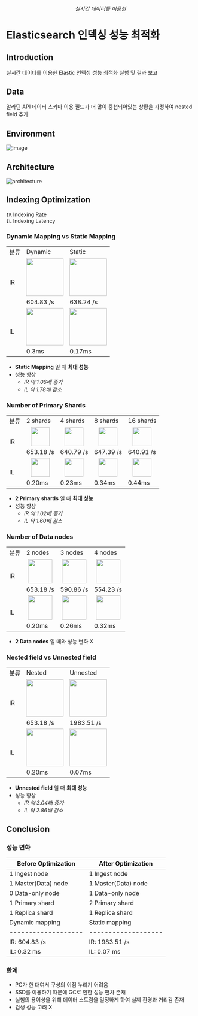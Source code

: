 <h6 align="center"> 실시간 데이터를 이용한 </h6>

<h1 aling="center"> Elasticsearch 인덱싱 성능 최적화 </h1>

## Introduction

실시간 데이터를 이용한 Elastic 인덱싱 성능 최적화 실험 및 결과 보고

## Data
알라딘 API 데이터 스키마 이용
필드가 더 많이 중첩되어있는 상황을 가정하여 nested field 추가

## Environment

![image](https://user-images.githubusercontent.com/66217855/214418669-6897ed7b-ed42-430f-a866-92e980fa50fc.png)

## Architecture

![architecture](https://user-images.githubusercontent.com/66217855/214416381-9a4bf39f-c2f9-4c06-a346-99e080958778.png)

## Indexing Optimization

`IR` Indexing Rate  
`IL` Indexing Latency  

### Dynamic Mapping vs Static Mapping

<table>
  <tr>
    <td>분류</td>
    <td>Dynamic</td>
    <td>Static</td>
  </tr>
  <tr>
    <td rowspan="2">IR</td>
    <td align="center"><img src="https://user-images.githubusercontent.com/66217855/214422131-64e00e3b-c9cf-4654-8311-4a1befca8dfb.png" width="100">
    <td align="center"><img src="https://user-images.githubusercontent.com/66217855/214426050-6015e866-b094-4dd9-b3b4-be354b445779.png" width="100">
  </tr>
  <tr>
    <td>604.83 /s</td>
    <td>638.24 /s</td>
  </tr>
  <tr>
    <td rowspan="2">IL</td>
    <td align="center"><img src="https://user-images.githubusercontent.com/66217855/214422656-b937f438-08bd-4b02-b10b-63620d673e3f.png" width="100">
    <td align="center"><img src="https://user-images.githubusercontent.com/66217855/214426197-e7cfa301-3884-49c7-92d4-adb73ec5b054.png" width="100">
  </tr>
  <tr>
    <td>0.3ms</td>
    <td>0.17ms</td>
  </tr>
</table>

- **Static Mapping** 일 때 **최대 성능**
- 성능 향상
  - _IR 약 1.06배 증가_  
  - _IL 약 1.78배 감소_  


### Number of Primary Shards

<table>
  <tr>
    <td>분류</td>
    <td>2 shards</td>
    <td>4 shards</td>
    <td>8 shards</td>
    <td>16 shards</td>
  </tr>
  <tr>
    <td rowspan="2">IR</td>
    <td align="center"><img src="https://user-images.githubusercontent.com/66217855/214427291-95ecc72f-3ebf-492f-acc3-efe9d8023b42.png" width="50">
    <td align="center"><img src="https://user-images.githubusercontent.com/66217855/214427413-845805cc-9fe8-4cf4-bbf7-8513a5a110b2.png" width="50">
    <td align="center"><img src="https://user-images.githubusercontent.com/66217855/214427477-adaddb1e-84d2-4476-83a1-9f2a6a9798c3.png" width="50">
    <td align="center"><img src="https://user-images.githubusercontent.com/66217855/214427504-95a17ec7-d89c-41da-8a72-3bea2900e6a5.png" width="50">
  </tr>
  <tr>
    <td>653.18 /s</td>
    <td>640.79 /s</td>
    <td>647.39 /s</td>
    <td>640.91 /s</td>
  </tr>
  <tr>
    <td rowspan="2">IL</td>
    <td align="center"><img src="https://user-images.githubusercontent.com/66217855/214427334-b78f72e7-f227-480b-97bd-0c9c9c10d5e1.png" width="50">
    <td align="center"><img src="https://user-images.githubusercontent.com/66217855/214427551-c9182ab0-a3b4-456b-a456-ea964483e882.png" width="50">
    <td align="center"><img src="https://user-images.githubusercontent.com/66217855/214427609-3ef0a4cc-a488-405b-96f6-e8cd179e5b0f.png" width="50">
    <td align="center"><img src="https://user-images.githubusercontent.com/66217855/214427660-dfdd862b-9075-42dd-aa39-babd025b7115.png" width="50">
  </tr>
  <tr>
    <td>0.20ms</td>
    <td>0.23ms</td>
    <td>0.34ms</td>
    <td>0.44ms</td>
  </tr>
</table>

- **2 Primary shards** 일 때 **최대 성능**
- 성능 향상
  - _IR 약 1.02배 증가_  
  - _IL 약 1.60배 감소_  


### Number of Data nodes

<table>
  <tr>
    <td>분류</td>
    <td>2 nodes</td>
    <td>3 nodes</td>
    <td>4 nodes</td>
  </tr>
  <tr>
    <td rowspan="2">IR</td>
    <td align="center"><img src="https://user-images.githubusercontent.com/66217855/214427291-95ecc72f-3ebf-492f-acc3-efe9d8023b42.png" width="65">
    <td align="center"><img src="https://user-images.githubusercontent.com/66217855/214428950-d6d70020-3ef4-41ad-a98b-4b0b2461786c.png" width="65">
    <td align="center"><img src="https://user-images.githubusercontent.com/66217855/214428980-a63bf612-0cbb-4a8e-a1f4-f6aecf0e9852.png" width="65">
  </tr>
  <tr>
    <td>653.18 /s</td>
    <td>590.86 /s</td>
    <td>554.23 /s</td>
  </tr>
  <tr>
    <td rowspan="2">IL</td>
    <td align="center"><img src="https://user-images.githubusercontent.com/66217855/214427334-b78f72e7-f227-480b-97bd-0c9c9c10d5e1.png" width="65">
    <td align="center"><img src="https://user-images.githubusercontent.com/66217855/214429023-3d8d9630-25c6-4f0c-980a-13d73fd65bad.png" width="65">
    <td align="center"><img src="https://user-images.githubusercontent.com/66217855/214429057-c3decda2-14e9-418e-964e-76156a730bdd.png" width="65">
  </tr>
  <tr>
    <td>0.20ms</td>
    <td>0.26ms</td>
    <td>0.32ms</td>
  </tr>
</table>

- **2 Data nodes** 일 때와 성능 변화 X


### Nested field vs Unnested field

<table>
  <tr>
    <td>분류</td>
    <td>Nested</td>
    <td>Unnested</td>
  </tr>
  <tr>
    <td rowspan="2">IR</td>
    <td align="center"><img src="https://user-images.githubusercontent.com/66217855/214427291-95ecc72f-3ebf-492f-acc3-efe9d8023b42.png" width="100">
    <td align="center"><img src="https://user-images.githubusercontent.com/66217855/214429677-a6e744ce-6c9d-4b84-9420-5d5173eb0b8d.png" width="100">
  </tr>
  <tr>
    <td>653.18 /s</td>
    <td>1983.51 /s</td>
  </tr>
  <tr>
    <td rowspan="2">IL</td>
    <td align="center"><img src="https://user-images.githubusercontent.com/66217855/214427334-b78f72e7-f227-480b-97bd-0c9c9c10d5e1.png" width="100">
    <td align="center"><img src="https://user-images.githubusercontent.com/66217855/214429737-144a80f6-d41c-4c1e-91f4-0872fb3b62c1.png" width="100">
  </tr>
  <tr>
    <td>0.20ms</td>
    <td>0.07ms</td>
  </tr>
</table>

- **Unnested field** 일 때 **최대 성능**
- 성능 향상
  - _IR 약 3.04배 증가_  
  - _IL 약 2.86배 감소_  

## Conclusion

### 성능 변화

|Before Optimization|After Optimization |
|-------------------|-------------------|
|1 Ingest node      |1 Ingest node      |
|1 Master(Data) node|1 Master(Data) node|
|0 Data-only node   |1 Data-only node   |
|1 Primary shard    |2 Primary shard    |
|1 Replica shard    |1 Replica shard    |
|Dynamic mapping    |Static mapping     |
|-------------------|-------------------|
|IR: 604.83 /s      |IR: 1983.51 /s     |
|IL: 0.32 ms        |IL: 0.07 ms        |

### 한계
- PC가 한 대여서 구성의 이점 누리기 어려움
- SSD를 이용하기 때문에 GC로 인한 성능 편차 존재
- 실험의 용이성을 위해 데이터 스트림을 일정하게 하여 실제 환경과 거리감 존재
- 검생 성능 고려 X
